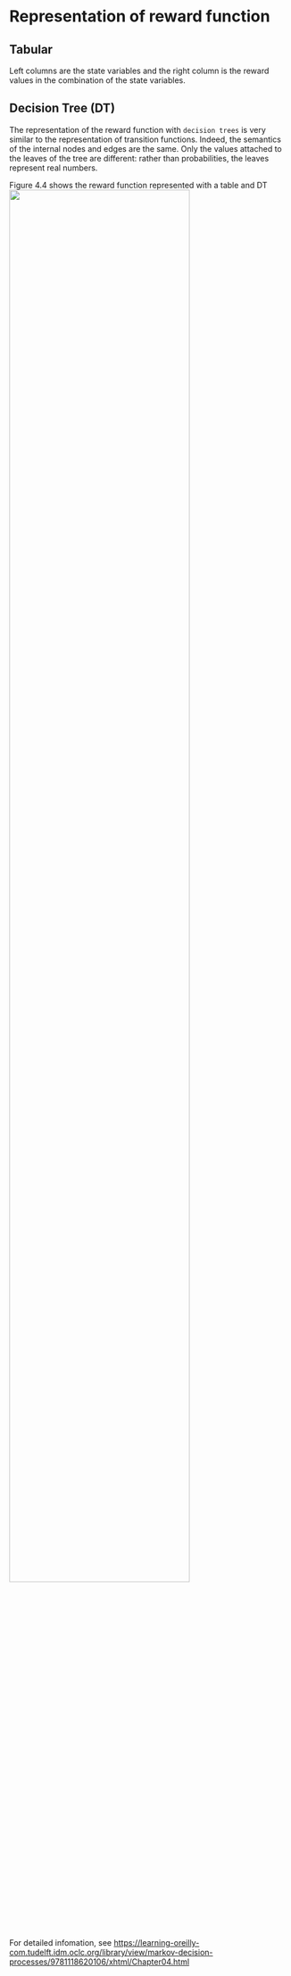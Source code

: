 # Representation of reward function

## Tabular

Left columns are the state variables and the right column is the reward values in the combination of the state variables.



## Decision Tree (DT)

The representation of the reward function with `decision trees` is very similar to the representation of transition functions. Indeed, the semantics of the internal nodes and edges are the same. Only the values attached to the leaves of the tree are different: rather than probabilities, the leaves represent real numbers.

Figure 4.4 shows the reward function represented with a table and DT
<image src="images/DT-reward.png" width="80%" height="80%"/>



For detailed infomation, see https://learning-oreilly-com.tudelft.idm.oclc.org/library/view/markov-decision-processes/9781118620106/xhtml/Chapter04.html
